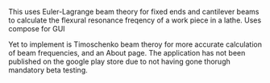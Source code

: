 This uses Euler-Lagrange beam theory for fixed ends and cantilever beams to calculate the flexural resonance freqency of a work piece in a lathe.
Uses compose for GUI


Yet to implement is Timoschenko beam theroy for more accurate calculation of beam frequencies, and an About page. The application has not been published on the google play store due to not having gone thorugh mandatory beta testing.
